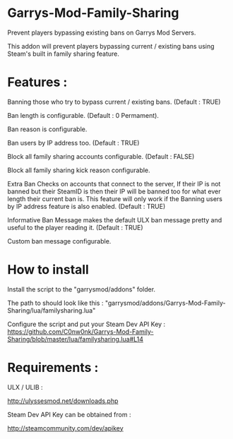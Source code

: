 # Garrys-Mod-Family-Sharing

Prevent players bypassing existing bans on Garrys Mod Servers.

This addon will prevent players bypassing current / existing bans using Steam's built in family sharing feature.

# Features :

Banning those who try to bypass current / existing bans. (Default : TRUE)

Ban length is configurable. (Default : 0 Permament).

Ban reason is configurable.

Ban users by IP address too. (Default : TRUE)

Block all family sharing accounts configurable. (Default : FALSE)

Block all family sharing kick reason configurable.

Extra Ban Checks on accounts that connect to the server, If their IP is not banned but their SteamID is then their IP will be banned too for what ever length their current ban is. This feature will only work if the Banning users by IP address feature is also enabled. (Default : TRUE)

Informative Ban Message makes the default ULX ban message pretty and useful to the player reading it. (Default : TRUE)

Custom ban message configurable.

# How to install

Install the script to the "garrysmod/addons" folder.

The path to should look like this : "garrysmod/addons/Garrys-Mod-Family-Sharing/lua/familysharing.lua"

Configure the script and put your Steam Dev API Key : https://github.com/C0nw0nk/Garrys-Mod-Family-Sharing/blob/master/lua/familysharing.lua#L14

# Requirements :

ULX / ULIB :

http://ulyssesmod.net/downloads.php

Steam Dev API Key can be obtained from :

http://steamcommunity.com/dev/apikey
